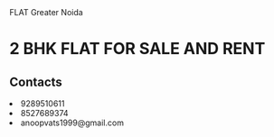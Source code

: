 <html>
<head> 
FLAT Greater Noida
</head>
<body>
<h1>2 BHK FLAT FOR SALE AND RENT</h1>
<h2> Contacts </h2>
<li><cirle> 9289510611</cirle></li>
<li> 8527689374
</li>
<li>anoopvats1999@gmail.com </li>
</body>
</html>
